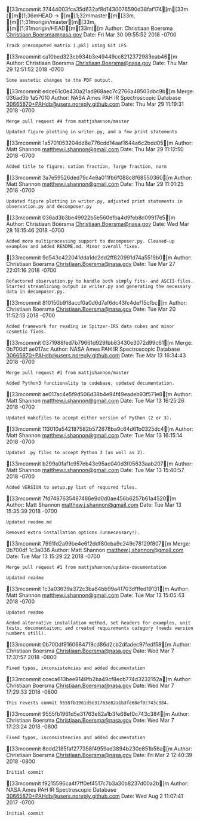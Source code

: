 [33mcommit 37444003fca35d632af8d1430076590d38faf174[m[33m ([m[1;36mHEAD -> [m[1;32mmaster[m[33m, [m[1;31morigin/master[m[33m, [m[1;31morigin/HEAD[m[33m)[m
Author: Christiaan Boersma <Christiaan.Boersma@nasa.gov>
Date:   Fri Mar 30 09:55:52 2018 -0700

    Track precomputed matrix (.pkl) using Git LFS

[33mcommit ca10bed323cb934b3e49449cc8212372983eab46[m
Author: Christiaan Boersma <Christiaan.Boersma@nasa.gov>
Date:   Thu Mar 29 12:51:52 2018 -0700

    Some aestetic changes to the PDF output.

[33mcommit edce61c0e430a21ad968aec7c2766a48503dbc9b[m
Merge: 036ad3b 1a57010
Author: NASA Ames PAH IR Spectroscopic Database <30665870+PAHdb@users.noreply.github.com>
Date:   Thu Mar 29 11:19:31 2018 -0700

    Merge pull request #4 from mattjshannon/master
    
    Updated figure plotting in writer.py, and a few print statements

[33mcommit 1a5701053204dd8e776cdd14aaf1644a6c2bdd05[m
Author: Matt Shannon <matthew.j.shannon@gmail.com>
Date:   Thu Mar 29 11:12:50 2018 -0700

    Added title to figure: cation fraction, large fraction, norm

[33mcommit 3a7e59526ded79c4e8a011fb6f088c8f68550360[m
Author: Matt Shannon <matthew.j.shannon@gmail.com>
Date:   Thu Mar 29 11:01:25 2018 -0700

    Updated figure plotting in writer.py, adjusted print statements in observation.py and decomposer.py

[33mcommit 036ad3b3be49922b5e560efba4d9feb8c09917e5[m
Author: Christiaan Boersma <Christiaan.Boersma@nasa.gov>
Date:   Wed Mar 28 16:15:46 2018 -0700

    Added more multiprocessing support to decomposer.py. Cleaned-up examples and added README.md. Minor overall fixes.

[33mcommit 9d543c422041dda1dc2dd2ff820991d74a5519b0[m
Author: Christiaan Boersma <Christiaan.Boersma@nasa.gov>
Date:   Tue Mar 27 22:01:16 2018 -0700

    Refactored observation.py to handle both simply fits- and ASCII-files. Started streamlining output in writer.py and generating the necessary data in decomposer.py.

[33mcommit 810150b918accf0a0d6d7af6dc43fc4def15cfbc[m
Author: Christiaan Boersma <Christiaan.Boersma@nasa.gov>
Date:   Tue Mar 20 11:52:13 2018 -0700

    Added framework for reading in Spitzer-IRS data cubes and minor cosmetic fixes.

[33mcommit 0371988fed7b79661d929fbb83430e3072d99c61[m
Merge: 0b700df ae017ac
Author: NASA Ames PAH IR Spectroscopic Database <30665870+PAHdb@users.noreply.github.com>
Date:   Tue Mar 13 16:34:43 2018 -0700

    Merge pull request #1 from mattjshannon/master
    
    Added Python3 functionality to codebase, updated documentation.

[33mcommit ae017ac4e5f9d506d38b4e94f49eadeb93f571e8[m
Author: Matt Shannon <matthew.j.shannon@gmail.com>
Date:   Tue Mar 13 16:25:26 2018 -0700

    Updated makefiles to accept either version of Python (2 or 3).

[33mcommit 113010a542187582b572678ba9c64d61b0325dc4[m
Author: Matt Shannon <matthew.j.shannon@gmail.com>
Date:   Tue Mar 13 16:15:14 2018 -0700

    Updated .py files to accept Python 3 (as well as 2).

[33mcommit b299a0faf1c957eb43e95ac040d3f05633aab207[m
Author: Matt Shannon <matthew.j.shannon@gmail.com>
Date:   Tue Mar 13 15:40:57 2018 -0700

    Added VERSION to setup.py list of required files.

[33mcommit 7fd7487635487486e9d0d0ae456b6257b61a4520[m
Author: Matt Shannon <matthew.j.shannon@gmail.com>
Date:   Tue Mar 13 15:35:39 2018 -0700

    Updated readme.md
    
    Removed extra installation options (unnecessary!).

[33mcommit 7991fd2a99be4e6f2ddf80cba9c249c78129f807[m
Merge: 0b700df 1c3a036
Author: Matt Shannon <matthew.j.shannon@gmail.com>
Date:   Tue Mar 13 15:29:22 2018 -0700

    Merge pull request #1 from mattjshannon/update-documentation
    
    Updated readme

[33mcommit 1c3a03639a372c3ba84bb99a41703dfffed19131[m
Author: Matt Shannon <matthew.j.shannon@gmail.com>
Date:   Tue Mar 13 15:05:43 2018 -0700

    Updated readme
    
    Added alternative installation method, set headers for examples, unit tests, documentaiton; and created requirements category (needs version numbers still).

[33mcommit 0b700df9160684719cd86d2cb2dfadec97fedf58[m
Author: Christiaan Boersma <Christiaan.Boersma@nasa.gov>
Date:   Wed Mar 7 17:37:57 2018 -0800

    Fixed typos, inconsistencies and added documentation

[33mcommit cceca613bee9148fb2ba49cf8ecb774d3232152a[m
Author: Christiaan Boersma <Christiaan.Boersma@nasa.gov>
Date:   Wed Mar 7 17:29:33 2018 -0800

    This reverts commit 9555fb1961d5e31763e82a1b3fe68ef0c743c384.

[33mcommit 9555fb1961d5e31763e82a1b3fe68ef0c743c384[m
Author: Christiaan Boersma <Christiaan.Boersma@nasa.gov>
Date:   Wed Mar 7 17:23:24 2018 -0800

    Fixed typos, inconsistencies and added documentation

[33mcommit 8cdd2185faf277358f4959ad3894b230e851b56a[m
Author: Christiaan Boersma <Christiaan.Boersma@nasa.gov>
Date:   Fri Mar 2 12:40:39 2018 -0800

    Initial commit

[33mcommit f9215596ca4f7ff0ef4517c7b3a30b8237d00a2b[m
Author: NASA Ames PAH IR Spectroscopic Database <30665870+PAHdb@users.noreply.github.com>
Date:   Wed Aug 2 11:07:41 2017 -0700

    Initial commit
